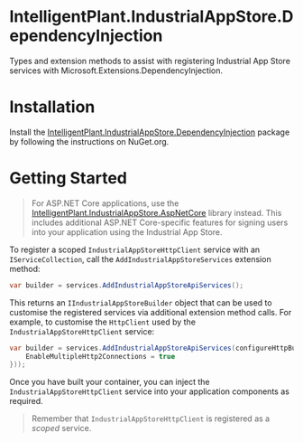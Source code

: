 # IntelligentPlant.IndustrialAppStore.DependencyInjection

Types and extension methods to assist with registering Industrial App Store services with Microsoft.Extensions.DependencyInjection.


# Installation

Install the [IntelligentPlant.IndustrialAppStore.DependencyInjection](https://www.nuget.org/packages/IntelligentPlant.IndustrialAppStore.DependencyInjection) package by following the instructions on NuGet.org.


# Getting Started

> For ASP.NET Core applications, use the [IntelligentPlant.IndustrialAppStore.AspNetCore](../IntelligentPlant.IndustrialAppStore.AspNetCore) library instead. This includes additional ASP.NET Core-specific features for signing users into your application using the Industrial App Store.

To register a scoped `IndustrialAppStoreHttpClient` service with an `IServiceCollection`, call the `AddIndustrialAppStoreServices` extension method:

```csharp
var builder = services.AddIndustrialAppStoreApiServices();
```

This returns an `IIndustrialAppStoreBuilder` object that can be used to customise the registered services via additional extension method calls. For example, to customise the `HttpClient` used by the `IndustrialAppStoreHttpClient` service:

```csharp
var builder = services.AddIndustrialAppStoreApiServices(configureHttpBuilder: http => http.ConfigurePrimaryHttpMessageHandler(() => new SocketsHttpHandler() {
    EnableMultipleHttp2Connections = true
}));
```

Once you have built your container, you can inject the `IndustrialAppStoreHttpClient` service into your application components as required.

> Remember that `IndustrialAppStoreHttpClient` is registered as a _scoped_ service.
